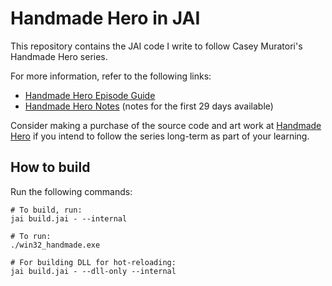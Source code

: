 # Handmade Hero in JAI

This repository contains the JAI code I write to follow Casey Muratori's Handmade Hero series.

For more information, refer to the following links:

- [Handmade Hero Episode Guide](https://guide.handmadehero.org/code/)
- [Handmade Hero Notes](https://yakvi.github.io/handmade-hero-notes/index.html) (notes for the first 29 days available)

Consider making a purchase of the source code and art work at [Handmade Hero](https://mollyrocket.com/#handmade) if you intend to follow the series long-term as part of your learning.

## How to build

Run the following commands:

```shell
# To build, run:
jai build.jai - --internal

# To run:
./win32_handmade.exe

# For building DLL for hot-reloading:
jai build.jai - --dll-only --internal
```
